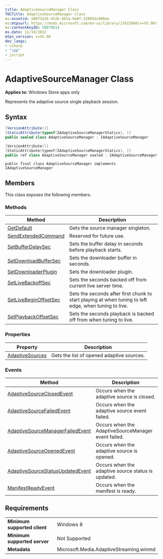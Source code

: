 ```yaml
---
title: AdaptiveSourceManager Class
TOCTitle: AdaptiveSourceManager Class
ms:assetid: e8073a26-452b-461a-9a0f-32085dc000ae
ms:mtpsurl: https://msdn.microsoft.com/en-us/library/JJ822860(v=VS.90)
ms:contentKeyID: 50079614
ms.date: 11/19/2012
mtps_version: v=VS.90
dev_langs:
- csharp
- "cpp"
- jscript
---
```


# AdaptiveSourceManager Class

**Applies to:** Windows Store apps only

Represents the adaptive source single playback session.

## Syntax

```csharp
[VersionAttribute()]
[StaticAttribute(typeof(IAdaptiveSourceManagerStatics), )]
public sealed class AdaptiveSourceManager : IAdaptiveSourceManager
```

```cpp
[VersionAttribute()]
[StaticAttribute(typeof(IAdaptiveSourceManagerStatics), )]
public ref class AdaptiveSourceManager sealed : IAdaptiveSourceManager
```

```jscript
public final class AdaptiveSourceManager implements IAdaptiveSourceManager
```

## Members

This class exposes the following members.

### Methods

|Method|Description|
|--- |--- |
|[GetDefault](adaptivesourcemanager-getdefault-method.md)|Gets the source manager singleton.|
|[SendExtendedCommand](adaptivesourcemanager-sendextendedcommand-method.md)|Reserved for future use.|
|[SetBufferDelaySec](adaptivesourcemanager-setbufferdelaysec-method.md)|Sets the buffer delay in seconds before playback starts.|
|[SetDownloadBufferSec](adaptivesourcemanager-setdownloadbuffersec-method.md)|Sets the downloader buffer in seconds.|
|[SetDownloaderPlugin](adaptivesourcemanager-setdownloaderplugin-method.md)|Sets the downloader plugin.|
|[SetLiveBackoffSec](adaptivesourcemanager-setlivebackoffsec-method.md)|Sets the seconds backed off from current live server time.|
|[SetLiveBeginOffsetSec](adaptivesourcemanager-setlivebeginoffsetsec-method.md)|Sets the seconds after first chunk to start playing at when tuning to left edge, when tuning to live.|
|[SetPlaybackOffsetSec](adaptivesourcemanager-setplaybackoffsetsec-method.md)|Sets the seconds playback is backed off from when tuning to live.|


### Properties

|Property|Description|
|--- |--- |
|[AdaptiveSources](adaptivesourcemanager-adaptivesources-property.md)|Gets the list of opened adaptive sources.|


### Events

|Method|Description|
|--- |--- |
|[AdaptiveSourceClosedEvent](adaptivesourcemanager-adaptivesourceclosedevent-event.md)|Occurs when the adaptive source is closed.|
|[AdaptiveSourceFailedEvent](adaptivesourcemanager-adaptivesourcefailedevent-event.md)|Occurs when the adaptive source event failed.|
|[AdaptiveSourceManagerFailedEvent](adaptivesourcemanager-adaptivesourcemanagerfailedevent-event.md)|Occurs when the AdaptiveSourceManager event failed.|
|[AdaptiveSourceOpenedEvent](adaptivesourcemanager-adaptivesourceopenedevent-event.md)|Occurs when the adaptive source is opened.|
|[AdaptiveSourceStatusUpdatedEvent](adaptivesourcemanager-adaptivesourcestatusupdatedevent-event.md)|Occurs when the adaptive source status is updated.|
|[ManifestReadyEvent](adaptivesourcemanager-manifestreadyevent-event.md)|Occurs when the manifest is ready.|


## Requirements

|||
|--- |--- |
|**Minimum supported client**|Windows 8|
|**Minimum supported server**|Not Supported|
|**Metadata**|Microsoft.Media.AdaptiveStreaming.winmd|

